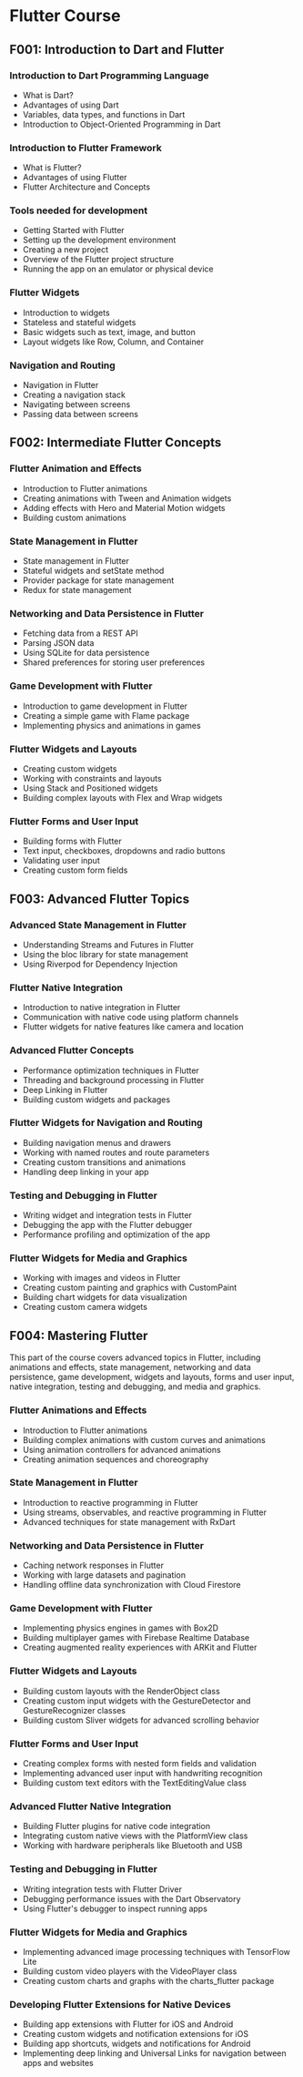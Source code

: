 # Flutter Course 

## F001: Introduction to Dart and Flutter

### Introduction to Dart Programming Language
- What is Dart?
- Advantages of using Dart
- Variables, data types, and functions in Dart
- Introduction to Object-Oriented Programming in Dart

### Introduction to Flutter Framework
- What is Flutter?
- Advantages of using Flutter
- Flutter Architecture and Concepts

### Tools needed for development
- Getting Started with Flutter
- Setting up the development environment
- Creating a new project
- Overview of the Flutter project structure
- Running the app on an emulator or physical device

### Flutter Widgets
- Introduction to widgets
- Stateless and stateful widgets
- Basic widgets such as text, image, and button
- Layout widgets like Row, Column, and Container

### Navigation and Routing
- Navigation in Flutter
- Creating a navigation stack
- Navigating between screens
- Passing data between screens

## F002: Intermediate Flutter Concepts

### Flutter Animation and Effects
- Introduction to Flutter animations
- Creating animations with Tween and Animation widgets
- Adding effects with Hero and Material Motion widgets
- Building custom animations

### State Management in Flutter
- State management in Flutter
- Stateful widgets and setState method
- Provider package for state management
- Redux for state management

### Networking and Data Persistence in Flutter
- Fetching data from a REST API
- Parsing JSON data
- Using SQLite for data persistence
- Shared preferences for storing user preferences

### Game Development with Flutter
- Introduction to game development in Flutter
- Creating a simple game with Flame package
- Implementing physics and animations in games

### Flutter Widgets and Layouts
- Creating custom widgets
- Working with constraints and layouts
- Using Stack and Positioned widgets
- Building complex layouts with Flex and Wrap widgets

### Flutter Forms and User Input
- Building forms with Flutter
- Text input, checkboxes, dropdowns and radio buttons
- Validating user input
- Creating custom form fields

## F003: Advanced Flutter Topics

### Advanced State Management in Flutter
- Understanding Streams and Futures in Flutter
- Using the bloc library for state management
- Using Riverpod for Dependency Injection

### Flutter Native Integration
- Introduction to native integration in Flutter
- Communication with native code using platform channels
- Flutter widgets for native features like camera and location

### Advanced Flutter Concepts
- Performance optimization techniques in Flutter
- Threading and background processing in Flutter
- Deep Linking in Flutter
- Building custom widgets and packages

### Flutter Widgets for Navigation and Routing
- Building navigation menus and drawers
- Working with named routes and route parameters
- Creating custom transitions and animations
- Handling deep linking in your app

### Testing and Debugging in Flutter
- Writing widget and integration tests in Flutter
- Debugging the app with the Flutter debugger
- Performance profiling and optimization of the app

### Flutter Widgets for Media and Graphics
- Working with images and videos in Flutter
- Creating custom painting and graphics with CustomPaint
- Building chart widgets for data visualization
- Creating custom camera widgets

## F004: Mastering Flutter

This part of the course covers advanced topics in Flutter, including animations and effects, state management, networking and data persistence, game development, widgets and layouts, forms and user input, native integration, testing and debugging, and media and graphics. 

### Flutter Animations and Effects
- Introduction to Flutter animations
- Building complex animations with custom curves and animations
- Using animation controllers for advanced animations
- Creating animation sequences and choreography

### State Management in Flutter
- Introduction to reactive programming in Flutter
- Using streams, observables, and reactive programming in Flutter
- Advanced techniques for state management with RxDart

### Networking and Data Persistence in Flutter
- Caching network responses in Flutter
- Working with large datasets and pagination
- Handling offline data synchronization with Cloud Firestore

### Game Development with Flutter
- Implementing physics engines in games with Box2D
- Building multiplayer games with Firebase Realtime Database
- Creating augmented reality experiences with ARKit and Flutter

### Flutter Widgets and Layouts
- Building custom layouts with the RenderObject class
- Creating custom input widgets with the GestureDetector and GestureRecognizer classes
- Building custom Sliver widgets for advanced scrolling behavior

### Flutter Forms and User Input
- Creating complex forms with nested form fields and validation
- Implementing advanced user input with handwriting recognition
- Building custom text editors with the TextEditingValue class

### Advanced Flutter Native Integration
- Building Flutter plugins for native code integration
- Integrating custom native views with the PlatformView class
- Working with hardware peripherals like Bluetooth and USB

### Testing and Debugging in Flutter
- Writing integration tests with Flutter Driver
- Debugging performance issues with the Dart Observatory
- Using Flutter's debugger to inspect running apps

### Flutter Widgets for Media and Graphics
- Implementing advanced image processing techniques with TensorFlow Lite
- Building custom video players with the VideoPlayer class
- Creating custom charts and graphs with the charts_flutter package

### Developing Flutter Extensions for Native Devices
- Building app extensions with Flutter for iOS and Android
- Creating custom widgets and notification extensions for iOS
- Building app shortcuts, widgets and notifications for Android
- Implementing deep linking and Universal Links for navigation between apps and websites

